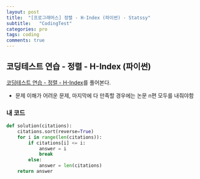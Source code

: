 ```yaml
---
layout: post
title:  "[프로그래머스] 정렬 - H-Index (파이썬) - Statssy"
subtitle:   "CodingTest"
categories: pro
tags: coding
comments: true
---
```


## 코딩테스트 연습 - 정렬 - H-Index (파이썬)

[코딩테스트 연습 - 정렬 - H-Index](https://programmers.co.kr/learn/courses/30/lessons/42747)를 풀어본다.
  

- 문제 이해가 어려운 문제, 마지막에 다 만족할 경우에는 논문 n편 모두를 내줘야함
  

### 내 코드

```python
def solution(citations):
    citations.sort(reverse=True)
    for i in range(len(citations)):
        if citations[i] <= i: 
            answer = i
            break
        else:
            answer = len(citations)
    return answer

```
